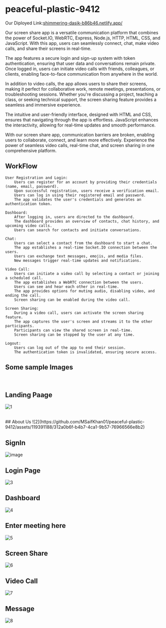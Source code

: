 # peaceful-plastic-9412

Our Diployed Link:[shimmering-dasik-b86b46.netlify.app/](https://shimmering-dasik-b86b46.netlify.app/)

Our screen share app is a versatile communication platform that combines the power of Socket.IO, WebRTC, Express, Node.js, HTTP, HTML, CSS, and JavaScript. With this app, users can seamlessly connect, chat, make video calls, and share their screens in real-time.

The app features a secure login and sign-up system with token authentication, ensuring that user data and conversations remain private. Once logged in, users can initiate video calls with friends, colleagues, or clients, enabling face-to-face communication from anywhere in the world.

In addition to video calls, the app allows users to share their screens, making it perfect for collaborative work, remote meetings, presentations, or troubleshooting sessions. Whether you're discussing a project, teaching a class, or seeking technical support, the screen sharing feature provides a seamless and immersive experience.

The intuitive and user-friendly interface, designed with HTML and CSS, ensures that navigating through the app is effortless. JavaScript enhances the interactivity, allowing for real-time updates and smooth performance.

With our screen share app, communication barriers are broken, enabling users to collaborate, connect, and learn more effectively. Experience the power of seamless video calls, real-time chat, and screen sharing in one comprehensive platform.

   ## WorkFlow
    User Registration and Login:
        Users can register for an account by providing their credentials (name, email, password).
        Upon successful registration, users receive a verification email.
        Users can log in using their registered email and password.
        The app validates the user's credentials and generates an authentication token.

    Dashboard:
        After logging in, users are directed to the dashboard.
        The dashboard provides an overview of contacts, chat history, and upcoming video calls.
        Users can search for contacts and initiate conversations.

    Chat:
        Users can select a contact from the dashboard to start a chat.
        The app establishes a real-time Socket.IO connection between the users.
        Users can exchange text messages, emojis, and media files.
        New messages trigger real-time updates and notifications.

    Video Call:
        Users can initiate a video call by selecting a contact or joining a scheduled call.
        The app establishes a WebRTC connection between the users.
        Users can see and hear each other in real-time.
        The app provides options for muting audio, disabling video, and ending the call.
        Screen sharing can be enabled during the video call.

    Screen Sharing:
        During a video call, users can activate the screen sharing feature.
        The app captures the user's screen and streams it to the other participants.
        Participants can view the shared screen in real-time.
        Screen sharing can be stopped by the user at any time.

    Logout:
        Users can log out of the app to end their session.
        The authentication token is invalidated, ensuring secure access.
## Some sample Images 
<br>

## Landing Paage
![1](https://github.com/Kavitadsharma/Mirror-Mate/assets/115460412/d4c11863-1b2a-4fd9-b25a-adb866ba979e)

<br>
## About Us
![2](https://github.com/MSaifKhan01/peaceful-plastic-9412/assets/119391188/312a0b6f-b4b7-4ca1-9b57-76966566e8b2)
<br>

## SignIn
![image](https://github.com/MSaifKhan01/peaceful-plastic-9412/assets/119391188/3d126a95-cd09-41c6-8df4-91a6ebe07ea6)
<br>

## Login Page
![3](https://github.com/MSaifKhan01/peaceful-plastic-9412/assets/119391188/233ac796-520f-49cf-95de-a5751eae449b)
<br>

## Dashboard
![4](https://github.com/MSaifKhan01/peaceful-plastic-9412/assets/119391188/99d3b92c-b35d-4566-a947-d3885916a623)
<br>

## Enter meeting here
![5](https://github.com/MSaifKhan01/peaceful-plastic-9412/assets/119391188/1f8c8402-9054-47b2-8d7f-0f054d408897)
<br>

## Screen Share
![6](https://github.com/MSaifKhan01/peaceful-plastic-9412/assets/119391188/aeb7d02b-86fc-4810-82c0-1e147c41acbb)
<br>

## Video Call
![7](https://github.com/MSaifKhan01/peaceful-plastic-9412/assets/119391188/c16abac0-5069-4753-b87d-f6b2d4e0e7c1)

## Message
![8](https://github.com/MSaifKhan01/peaceful-plastic-9412/assets/119391188/f1bbd23d-283d-482f-a79e-3a6f12060ec4)



